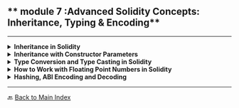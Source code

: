 ## ** module 7 :Advanced Solidity Concepts: Inheritance, Typing & Encoding**

---

<details>
<summary><strong>Inheritance in Solidity</strong></summary>

- 🏗 **Definition:** Solidity supports contract inheritance, allowing contracts to extend functionalities of other contracts.
- 🔄 **Single & Multi-level Inheritance:**

  - **Single Inheritance:** A contract inherits from one base contract.
  - **Multi-level Inheritance:** A contract inherits from another that has already inherited a base contract.

- 🔥 **Example:**

  ```solidity
  contract Parent {
      uint public value;
      function setValue(uint _value) public {
          value = _value;
      }
  }

  contract Child is Parent {
      function getValue() public view returns (uint) {
          return value;
      }
  }
  ```

- 💡 **Interactive Task:**
  - Implement a multi-level inheritance structure with function overrides.

</details>

<details>
<summary><strong>Inheritance with Constructor Parameters</strong></summary>

- 🎯 **Passing Parameters to Parent Constructors:**

  - Constructors from parent contracts can be called in the child contract.
  - Solidity supports parameterized inheritance for initializing state variables.

- 🔥 **Example:**

  ```solidity
  contract Parent {
      uint public value;
      constructor(uint _value) {
          value = _value;
      }
  }

  contract Child is Parent(100) {
      function getValue() public view returns (uint) {
          return value;
      }
  }
  ```

- 💡 **Interactive Task:**
  - Create a parent contract that takes an address parameter and passes it to a child contract.

</details>

<details>
<summary><strong>Type Conversion and Type Casting in Solidity</strong></summary>

- 🔄 **Implicit & Explicit Conversion:**

  - **Implicit:** Automatically converts smaller types to larger types (e.g., `uint8` to `uint256`).
  - **Explicit:** Requires manual conversion between types.

- 🔥 **Example:**

  ```solidity
  uint8 smallNumber = 10;
  uint256 largeNumber = smallNumber; // Implicit conversion
  uint8 convertedBack = uint8(largeNumber); // Explicit conversion
  ```

- 💡 **Interactive Task:**
  - Try casting between different integer types and analyze gas costs.

</details>

<details>
<summary><strong>How to Work with Floating Point Numbers in Solidity</strong></summary>

- ⚠ **Solidity does NOT support floating-point arithmetic.**
- 📌 **Alternative:** Use fixed-point math by multiplying values by a scaling factor.

- 🔥 **Example:**

  ```solidity
  contract FixedPointMath {
      uint256 public scale = 10**18;
      function divide(uint256 a, uint256 b) public view returns (uint256) {
          return (a * scale) / b; // Emulating floating point division
      }
  }
  ```

- 💡 **Interactive Task:**
  - Implement a function that performs fixed-point multiplication and division.

</details>

<details>
<summary><strong>Hashing, ABI Encoding and Decoding</strong></summary>

- 🔒 **Hashing Functions:** Solidity supports cryptographic hashing (e.g., `keccak256`).
- 🔄 **ABI Encoding:** Converts Solidity data into bytes format for contract interaction.
- 🔁 **ABI Decoding:** Converts bytes back into Solidity data types.

- 🔥 **Example:**

  ```solidity
  contract HashingExample {
      function hashData(string memory data) public pure returns (bytes32) {
          return keccak256(abi.encodePacked(data));
      }
  }
  ```

- 💡 **Interactive Task:**
  - Create a contract that hashes two values and verifies their integrity.

</details>

---

🔙 [Back to Main Index](index.md)
